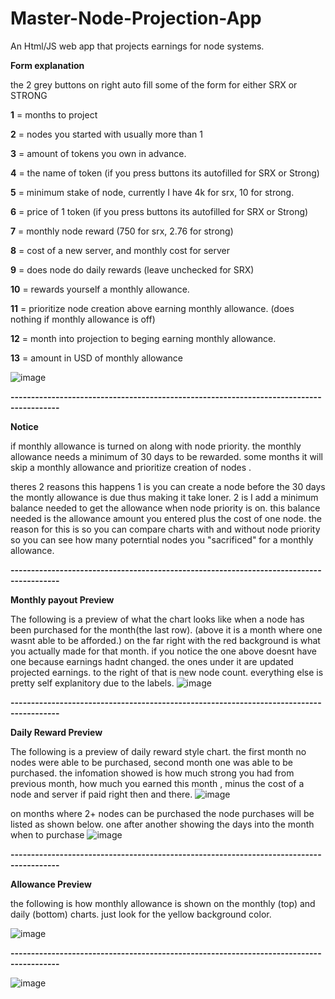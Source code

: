 # Master-Node-Projection-App
An Html/JS web app that projects earnings for node systems.

**Form explanation**

the 2 grey buttons on right auto fill some of the form for either SRX or STRONG

**1** = months to project

**2** = nodes you started with usually more than 1

**3** = amount of tokens you own in advance.

**4** = the name of token (if you press buttons its autofilled for SRX or Strong)

**5** = minimum stake of node, currently I have 4k for srx, 10 for strong.

**6** = price of 1 token (if you press buttons its autofilled for SRX or Strong)

**7** = monthly node reward (750 for srx, 2.76 for strong)

**8** = cost of a new server, and monthly cost for server 

**9** = does node do daily rewards (leave unchecked for SRX)

**10** = rewards yourself a monthly allowance.

**11** = prioritize node creation above earning monthly allowance. (does nothing if monthly allowance is off)

**12** = month into projection to beging earning monthly allowance.

**13** = amount in USD of monthly allowance




![image](https://user-images.githubusercontent.com/5101197/131766492-45c2d085-141f-4c2a-925a-9bdab89bb85e.png)


**----------------------------------------------------------------------------------------**


**Notice**

if monthly allowance is turned on along with node priority. the monthly allowance needs a minimum of 30 days to be rewarded. 
some months it will skip a monthly allowance and prioritize creation of nodes .

 theres 2 reasons this happens 1 is you can create a node before the 30 days the montly allowance is due thus making it take loner. 
2 is I add a minimum balance needed to get the allowance when node priority is on. this balance needed is the allowance amount you entered
plus the cost of one node. the reason for this is so you can compare charts with and without node priority so you can see how many
poterntial nodes you "sacrificed" for a monthly allowance.


**----------------------------------------------------------------------------------------**


**Monthly payout Preview**

The following is a preview of what the chart looks like when a node has been purchased for the month(the last row).
(above it is a month where one wasnt able to be afforded.)
on the far right with the red background is what you actually made for that month.
if you notice the one above doesnt have one because earnings hadnt changed.
the ones under it are updated projected earnings. to the right of that is new node count.
everything else is pretty self explanitory due to the labels.
![image](https://user-images.githubusercontent.com/5101197/131310136-157e787e-d0de-4c30-8df1-ff9e58c291d4.png)

**----------------------------------------------------------------------------------------**

**Daily Reward Preview**

The following is a preview of daily reward style chart. the first month no nodes were able to be purchased, second month one was able to be purchased.
the infomation showed is how much strong you had from previous month, how much you earned this month , minus the cost of a node and server if paid right then and there.
![image](https://user-images.githubusercontent.com/5101197/131310454-e5bbb638-7a80-4e03-898c-9ad02e7231db.png)

on months where 2+ nodes can be purchased the node purchases will be listed as shown below. one after another showing the days into the month when to purchase
![image](https://user-images.githubusercontent.com/5101197/131311348-b40b9029-8bcf-49b0-a764-33cff81973bc.png)

**----------------------------------------------------------------------------------------**

**Allowance Preview**

the following is how monthly allowance is shown on the monthly (top) and daily (bottom) charts. just look for the yellow background color.

![image](https://user-images.githubusercontent.com/5101197/131769487-5b3cbc60-d23b-4116-bff0-67d637754b64.png)

**----------------------------------------------------------------------------------------**

![image](https://user-images.githubusercontent.com/5101197/131769455-39bdacd0-7091-4301-97df-2a62f1356736.png)




